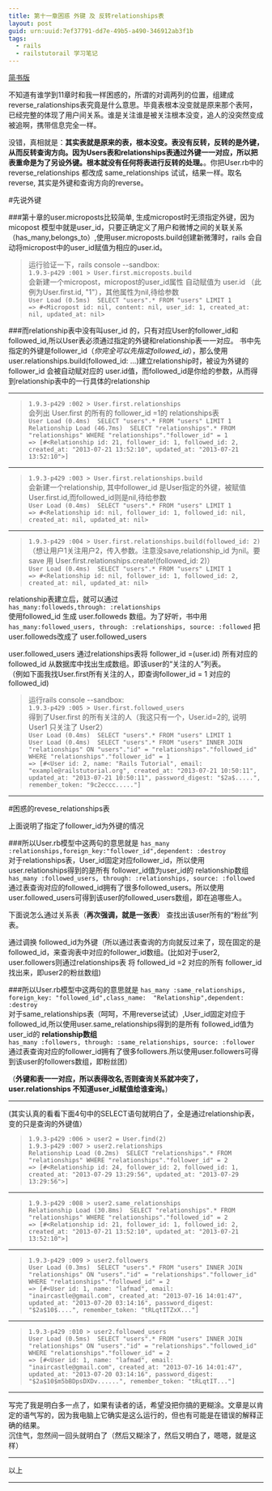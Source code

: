 ```yaml
---
title: 第十一章困惑 外键 及 反转relationships表
layout: post
guid: urn:uuid:7ef37791-dd7e-49b5-a490-346912ab3f1b
tags:
  - rails
  - railstutorail 学习笔记
---
```



[简书版](http://jianshu.io/p/d4AcLx)


不知道有谁学到11章时和我一样困惑的，所谓的对调两列的位置，组建成reverse_ralationships表究竟是什么意思。毕竟表根本没变就是原来那个表阿，已经完整的体现了用户间关系。谁是关注谁是被关注根本没变，追人的没突然变成被追啊，携带信息完全一样。

没错，真相就是：**其实表就是原来的表，根本没变。表没有反转，反转的是外键，从而反转查询方向。因为Users表和relationships表通过外键一一对应，所以把表重命是为了另设外键。根本就没有任何将表进行反转的处理。**。你把User.rb中的reverse_relationships 都改成 same_relationships 试试，结果一样。取名reverse, 其实是外键和查询方向的reverse。

#先说外键

###第十章的user.microposts比较简单, 生成micropost时无须指定外键，因为micopost 模型中就是user_id，只要正确定义了用户和微博之间的关联关系（has_many,belongs_to）,使用user.microposts.build创建新微薄时，rails 会自动将micropost中的user_id赋值为相应的user.id。

>运行验证一下，rails console --sandbox:  
`1.9.3-p429 :001 > User.first.microposts.build`  
会新建一个micropost，micropost的user_id属性 自动赋值为 user.id （此例为User.first.id, "1"），其他属性为nil,待给参数  
`User Load (0.5ms)  SELECT "users".* FROM "users" LIMIT 1`  
`=> #<Micropost id: nil, content: nil, user_id: 1, created_at: nil, updated_at: nil> `  


###而relationship表中没有叫user_id 的，只有对应User的follower_id和followed_id,所以User表必须通过指定的外键和relationship表一一对应。
书中先指定的外键是follower_id（*你完全可以先指定followed_id*），那么使用 user.relationships.build(followed_id: ...)建立relationship时，被设为外键的follower_id 会被自动赋对应的 user.id值，而followed_id是你给的参数，从而得到relationship表中的一行具体的relationship
***
>`1.9.3-p429 :002 > User.first.relationships`   
会列出 User.first 的所有的 follower_id =1的 relationships表  
`User Load (0.4ms)  SELECT "users".* FROM "users" LIMIT 1`  
`Relationship Load (46.7ms)  SELECT "relationships".* FROM "relationships" WHERE "relationships"."follower_id" = 1`  
`=> [#<Relationship id: 21, follower_id: 1, followed_id: 2, created_at: "2013-07-21 13:52:10", updated_at: "2013-07-21 13:52:10">]`  
****

>`1.9.3-p429 :003 > User.first.relationships.build`  
>会新建一个relationship, 其中follower_id 是User指定的外键，被赋值User.first.id,而followed_id则是nil,待给参数  
>`User Load (0.4ms)  SELECT "users".* FROM "users" LIMIT 1 `  
>`=> #<Relationship id: nil, follower_id: 1, followed_id: nil, created_at: nil, updated_at: nil> `  
***
>`1.9.3-p429 :004 > User.first.relationships.build(followed_id: 2)`  
>（想让用户1关注用户2，传入参数。注意没save,relationship_id 为nil。要save 用 User.first.relationships.create!(followed_id: 2)）  
>`User Load (0.4ms)  SELECT "users".* FROM "users" LIMIT 1`  
>`=> #<Relationship id: nil, follower_id: 1, followed_id: 2, created_at: nil, updated_at: nil> `  




relationship表建立后，就可以通过  
`has_many:followeds,through: :relationships`  
使用followed_id 生成 user.followeds 数组。为了好听，书中用  
`has_many:followed_users, through: :relationships, source: :followed` 把user.followeds改成了 user.followed_users  

user.followed_users 通过relationships表将 follower_id =(user.id) 所有对应的 followed_id 从数据库中找出生成数组。即该user的“关注的人”列表。  
（例如下面我找User.first所有关注的人，即查询follower_id = 1 对应的 followed_id)  

>运行rails console --sandbox:  
>`1.9.3-p429 :005 > User.first.followed_users`  
>得到了User.first 的所有关注的人（我这只有一个，User.id=2的, 说明User1 只关注了 User2）  
>`User Load (0.4ms)  SELECT "users".* FROM "users" LIMIT 1`  
>`User Load (0.4ms)  SELECT "users".* FROM "users" INNER JOIN "relationships" ON "users"."id" = "relationships"."followed_id" WHERE "relationships"."follower_id" = 1`  
> `=> [#<User id: 2, name: "Rails Tutorial", email: "example@railstutorial.org", created_at: "2013-07-21 10:50:11", updated_at: "2013-07-21 10:50:11", password_digest: "$2a$.....", remember_token: "9c2eccc....."]`  
***

#困惑的revese_relationships表

上面说明了指定了follower_id为外键的情况

###所以User.rb模型中这两句的意思就是
`has_many :relationships,foreign_key:"follower_id",dependent: :destroy`  
对于relationships表，User_id固定对应follower_id，所以使用user.relationships得到的是所有 follower_id值为user_id的 relationship数组  
`has_many :followed_users, through: :relationships, source: :followed`  
通过表查询对应的followed_id拥有了很多followed_users。所以使用user.followed_users可得到该user的followed_users数组，即在追哪些人。  


下面说怎么通过关系表（**再次强调，就是一张表**） 查找出该user所有的“粉丝”列表。  

通过调换 followed_id为外键（所以通过表查询的方向就反过来了，现在固定的是followed_id，来查询表中对应的follower_id数组。(比如对于user2,  user.followers则通过relationships表 将 followed_id =2 对应的所有 follower_id 找出来，即user2的粉丝数组)  

###所以User.rb模型中这两句的意思就是
`has_many :same_relationships, foreign_key: "followed_id",class_name:  "Relationship",dependent:   :destroy`  
对于same_relationships表（呵呵，不用reverse试试）,User_id固定对应于followed_id,所以使用user.same_relationships得到的是所有 followed_id值为user_id的 **relationship数组**  
`has_many :followers, through: :same_relationships, source: :follower`  
通过表查询对应的follower_id拥有了很多followers.所以使用user.followers可得到该user的followers数组，即粉丝团）  

（**外键和表一一对应，所以表得改名,否则查询关系就冲突了，user.relationships 不知道user_id赋值给谁查询。**)  


***

(其实认真的看看下面4句中的SELECT语句就明白了，全是通过relationship表，变的只是查询的外键值）  
>`1.9.3-p429 :006 > user2 = User.find(2)`  
>`1.9.3-p429 :007 > user2.relationships`  
>`Relationship Load (0.2ms)  SELECT "relationships".* FROM "relationships" WHERE "relationships"."follower_id" = 2`  
>`=> [#<Relationship id: 24, follower_id: 2, followed_id: 1, created_at: "2013-07-29 13:29:56", updated_at: "2013-07-29 13:29:56">] `
***
 >`1.9.3-p429 :008 > user2.same_relationships`  
>`Relationship Load (30.8ms)  SELECT "relationships".* FROM "relationships" WHERE "relationships"."followed_id" = 2`  
>`=> [#<Relationship id: 21, follower_id: 1, followed_id: 2, created_at: "2013-07-21 13:52:10", updated_at: "2013-07-21 13:52:10">]`
***
>`1.9.3-p429 :009 > user2.followers`  
> `User Load (0.3ms)  SELECT "users".* FROM "users" INNER JOIN "relationships" ON "users"."id" = "relationships"."follower_id" WHERE "relationships"."followed_id" = 2`  
>`=> [#<User id: 1, name: "lafmad", email: "inaircastle@gmail.com", created_at: "2013-07-16 14:01:47", updated_at: "2013-07-20 03:14:16", password_digest: "$2a$10$....", remember_token: "tRLqtITZxX..."] `
***
>`1.9.3-p429 :010 > user2.followed_users`  
`User Load (0.5ms)  SELECT "users".* FROM "users" INNER JOIN "relationships" ON "users"."id" = "relationships"."followed_id" WHERE "relationships"."follower_id" = 2`  
`=> [#<User id: 1, name: "lafmad", email: "inaircastle@gmail.com", created_at: "2013-07-16 14:01:47", updated_at: "2013-07-20 03:14:16", password_digest: "$2a$10$m5bBDpsDXDv......", remember_token: "tRLqtIT..."]`





***

写完了我是明白多一点了，如果有读者的话，希望没把你搞的更糊涂。文章是以肯定的语气写的，因为我电脑上它确实是这么运行的，但也有可能是在错误的解释正确的结果。  
沉住气，忽然间一回头就明白了（然后又糊涂了，然后又明白了，嗯嗯，就是这样）
***

以上

***













